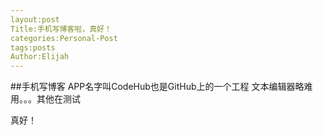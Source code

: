 ```yaml
---
layout:post
Title:手机写博客啦，真好！
categories:Personal-Post
tags:posts
Author:Elijah
---
```

##手机写博客
APP名字叫CodeHub也是GitHub上的一个工程
文本编辑器略难用。。。其他在测试








真好！